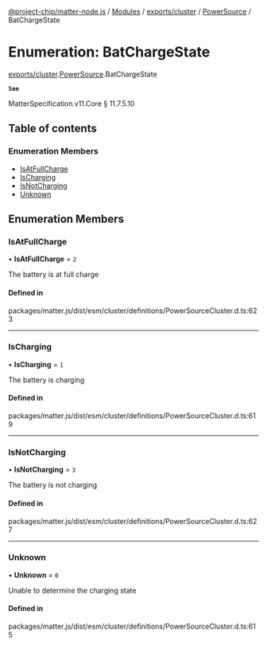 [@project-chip/matter-node.js](../README.md) / [Modules](../modules.md) / [exports/cluster](../modules/exports_cluster.md) / [PowerSource](../modules/exports_cluster.PowerSource.md) / BatChargeState

# Enumeration: BatChargeState

[exports/cluster](../modules/exports_cluster.md).[PowerSource](../modules/exports_cluster.PowerSource.md).BatChargeState

**`See`**

MatterSpecification.v11.Core § 11.7.5.10

## Table of contents

### Enumeration Members

- [IsAtFullCharge](exports_cluster.PowerSource.BatChargeState.md#isatfullcharge)
- [IsCharging](exports_cluster.PowerSource.BatChargeState.md#ischarging)
- [IsNotCharging](exports_cluster.PowerSource.BatChargeState.md#isnotcharging)
- [Unknown](exports_cluster.PowerSource.BatChargeState.md#unknown)

## Enumeration Members

### IsAtFullCharge

• **IsAtFullCharge** = ``2``

The battery is at full charge

#### Defined in

packages/matter.js/dist/esm/cluster/definitions/PowerSourceCluster.d.ts:623

___

### IsCharging

• **IsCharging** = ``1``

The battery is charging

#### Defined in

packages/matter.js/dist/esm/cluster/definitions/PowerSourceCluster.d.ts:619

___

### IsNotCharging

• **IsNotCharging** = ``3``

The battery is not charging

#### Defined in

packages/matter.js/dist/esm/cluster/definitions/PowerSourceCluster.d.ts:627

___

### Unknown

• **Unknown** = ``0``

Unable to determine the charging state

#### Defined in

packages/matter.js/dist/esm/cluster/definitions/PowerSourceCluster.d.ts:615
